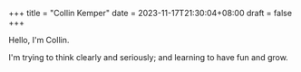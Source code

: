 +++
title =  "Collin Kemper"
date = 2023-11-17T21:30:04+08:00
draft = false
+++

Hello, I'm Collin.

I'm trying to think clearly and seriously; and learning to have fun and grow.
